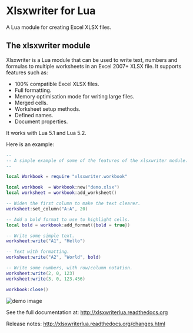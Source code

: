 # Xlsxwriter for Lua

A Lua module for creating Excel XLSX files.

## The xlsxwriter module

Xlsxwriter is a Lua  module that can be used to write text, numbers and formulas
to multiple worksheets in an Excel 2007+ XLSX file. It supports
features such as:

* 100% compatible Excel XLSX files.
* Full formatting.
* Memory optimisation mode for writing large files.
* Merged cells.
* Worksheet setup methods.
* Defined names.
* Document properties.

It works with Lua 5.1 and Lua 5.2.


Here is an example:


```lua
--
-- A simple example of some of the features of the xlsxwriter module.
--

local Workbook = require "xlsxwriter.workbook"

local workbook  = Workbook:new("demo.xlsx")
local worksheet = workbook:add_worksheet()

-- Widen the first column to make the text clearer.
worksheet:set_column("A:A", 20)

-- Add a bold format to use to highlight cells.
local bold = workbook:add_format({bold = true})

-- Write some simple text.
worksheet:write("A1", "Hello")

-- Text with formatting.
worksheet:write("A2", "World", bold)

-- Write some numbers, with row/column notation.
worksheet:write(2, 0, 123)
worksheet:write(3, 0, 123.456)

workbook:close()

```


![demo image](https://raw.githubusercontent.com/jmcnamara/xlsxwriter.lua/master/dev/docs/source/_images/demo.png)


See the full documentation at: http://xlsxwriterlua.readthedocs.org

Release notes: http://xlsxwriterlua.readthedocs.org/changes.html
